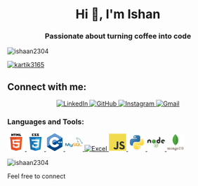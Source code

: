 <h1 align="center">Hi 👋, I'm Ishan </h1>
<h3 align="center">Passionate about turning coffee into code</h3>

<p align="left"> <img src="https://komarev.com/ghpvc/?username=ishaan2304&label=Profile%20views&color=0e75b6&style=flat" alt="ishaan2304" /> </p>

<p align="left"> <a href="https://github.com/ryo-ma/github-profile-trophy"><img src="https://github-profile-trophy.vercel.app/?username=ishaan2304" alt="kartik3165" /></a> </p>

## Connect with me:

<p align="center">
  <a href="https://www.linkedin.com/in/ishan-nalawade/" target="_blank">
    <img src="https://cdn.jsdelivr.net/npm/simple-icons@v3/icons/linkedin.svg" alt="LinkedIn" width="40" height="40"/>
  </a> 
  <a href="https://github.com/ishaan2304" target="_blank">
    <img src="https://cdn.jsdelivr.net/npm/simple-icons@v3/icons/github.svg" alt="GitHub" width="40" height="40"/>
  </a> 
  <a href="https://www.instagram.com/_ishaan__99/" target="_blank">
    <img src="https://cdn.jsdelivr.net/npm/simple-icons@v3/icons/instagram.svg" alt="Instagram" width="40" height="40"/>
      <a href="mailto:ishannalawade9565@gmail.com" target="_blank">
    <img src="https://cdn.jsdelivr.net/npm/simple-icons@v3/icons/gmail.svg" alt="Gmail" width="40" height="40"/>
  </a> 
  </p>
<p align="left">
</p>
<h3 align="left">Languages and Tools:</h3>
<a href="https://www.w3.org/html/" target="_blank" rel="noreferrer"> 
  <img src="https://raw.githubusercontent.com/devicons/devicon/master/icons/html5/html5-original-wordmark.svg" alt="html5" width="40" height="40"/> 
</a>
<a href="https://www.w3.org/Style/CSS/" target="_blank" rel="noreferrer"> 
  <img src="https://raw.githubusercontent.com/devicons/devicon/master/icons/css3/css3-original-wordmark.svg" alt="css3" width="40" height="40"/> 
</a>

<a href="https://www.w3schools.com/cpp/" target="_blank" rel="noreferrer"> 
  <img src="https://raw.githubusercontent.com/devicons/devicon/master/icons/cplusplus/cplusplus-original.svg" alt="cplusplus" width="40" height="40"/> 
</a>
<a href="https://www.mysql.com/" target="_blank" rel="noreferrer"> 
  <img src="https://raw.githubusercontent.com/devicons/devicon/master/icons/mysql/mysql-original-wordmark.svg" alt="mysql" width="40" height="40"/> 
</a>
<a href="https://example.com/excel-profile" target="_blank">
  <img src="https://cdn.jsdelivr.net/npm/simple-icons@v3/icons/microsoftexcel.svg" alt="Excel" width="40" height="40"/>
</a>
<a href="https://developer.mozilla.org/en-US/docs/Web/JavaScript" target="_blank" rel="noreferrer"> 
  <img src="https://raw.githubusercontent.com/devicons/devicon/master/icons/javascript/javascript-original.svg" alt="javascript" width="40" height="40"/> 
</a>

<a href="https://www.python.org" target="_blank" rel="noreferrer"> 
  <img src="https://raw.githubusercontent.com/devicons/devicon/master/icons/python/python-original.svg" alt="python" width="40" height="40"/> 
</a>

<a href="https://nodejs.org/" target="_blank" rel="noreferrer"> 
  <img src="https://raw.githubusercontent.com/devicons/devicon/master/icons/nodejs/nodejs-original-wordmark.svg" alt="nodejs" width="40" height="40"/> 
</a>

<a href="https://www.mongodb.com/" target="_blank" rel="noreferrer"> 
  <img src="https://raw.githubusercontent.com/devicons/devicon/master/icons/mongodb/mongodb-original-wordmark.svg" alt="mongodb" width="40" height="40"/> 
</a>
<p><img align="center" src="https://github-readme-streak-stats.herokuapp.com/?user=ishaan2304" alt="ishaan2304" /></p>
Feel free to connect
